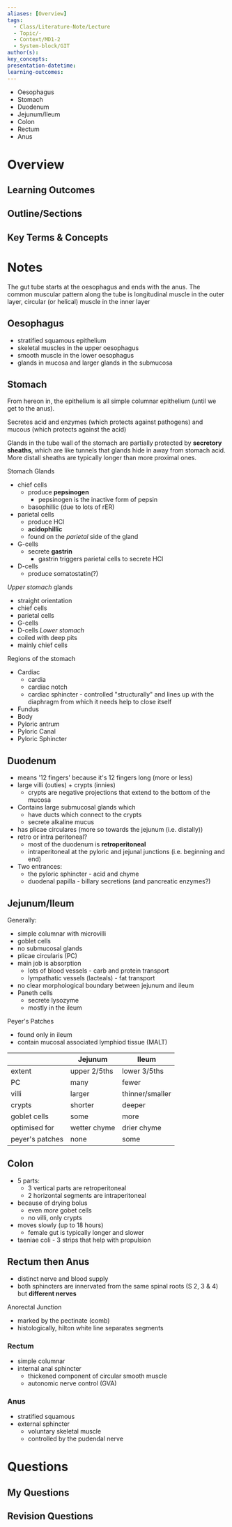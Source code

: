 ```yaml
---
aliases: [Overview]
tags:
  - Class/Literature-Note/Lecture
  - Topic/-
  - Context/MD1-2
  - System-block/GIT
author(s): 
key_concepts: 
presentation-datetime: 
learning-outcomes:
---
```


- Oesophagus
- Stomach
- Duodenum
- Jejunum/Ileum
- Colon
- Rectum
- Anus
# Overview
## Learning Outcomes

## Outline/Sections

## Key Terms & Concepts


# Notes
The gut tube starts at the oesophagus and ends with the anus. The common muscular pattern along the tube is longitudinal muscle in the outer layer, circular (or helical) muscle in the inner layer 
## Oesophagus
- stratified squamous epithelium
- skeletal muscles in the upper oesophagus
- smooth muscle in the lower oesophagus
- glands in mucosa and larger glands in the submucosa
## Stomach
From hereon in, the epithelium is all simple columnar epithelium (until we get to the anus). 

Secretes acid and enzymes (which protects against pathogens) and mucous (which protects against the acid)

Glands in the tube wall of the stomach are partially protected by **secretory sheaths**, which are like tunnels that glands hide in away from stomach acid. More distall sheaths are typically longer than more proximal ones. 

Stomach Glands
- chief cells 
	- produce **pepsinogen**
		- pepsinogen is the inactive form of pepsin
	- basophillic (due to lots of rER)
- parietal cells 
	- produce HCl
	- **acidophillic**
	- found on the *parietal* side of the gland
- G-cells
	- secrete **gastrin**
		- gastrin triggers parietal cells to secrete HCl
- D-cells
	- produce somatostatin(?)

*Upper stomach* glands
- straight orientation
- chief cells 
- parietal cells
- G-cells
- D-cells
*Lower stomach* 
- coiled with deep pits
- mainly chief cells

Regions of the stomach
- Cardiac
	- cardia
	- cardiac notch
	- cardiac sphincter - controlled "structurally" and lines up with the diaphragm from which it needs help to close itself
- Fundus
- Body
- Pyloric antrum
- Pyloric Canal
- Pyloric Sphincter
## Duodenum
- means '12 fingers' because it's 12 fingers long (more or less)
- large villi  (outies) + crypts (innies)
	- crypts are negative projections that extend to the bottom of the mucosa
- Contains large submucosal glands which 
	- have ducts which connect to the crypts
	- secrete alkaline mucus
- has plicae circulares (more so towards the jejunum (i.e. distally))
- retro or intra peritoneal?
	- most of the duodenum is **retroperitoneal**
	- intraperitoneal at the pyloric and jejunal junctions (i.e. beginning and end)
- Two entrances:
	- the pyloric sphincter - acid and chyme 
	- duodenal papilla - billary secretions (and pancreatic enzymes?)
## Jejunum/Ileum
Generally:
- simple columnar with microvilli 
- goblet cells
- no submucosal glands
- plicae circularis (PC)
- main job is absorption
	- lots of blood vessels - carb and protein transport
	- lympathatic vessels (lacteals) - fat transport
- no clear morphological boundary between jejunum and ileum
- Paneth cells 
	- secrete lysozyme
	- mostly in the ileum

Peyer's Patches 
- found only in ileum
- contain mucosal associated lymphiod tissue (MALT)

|                 | Jejunum      | Ileum           |
| --------------- | ------------ | --------------- |
| extent          | upper 2/5ths | lower 3/5ths    |
| PC              | many         | fewer           |
| villi           | larger       | thinner/smaller |
| crypts          | shorter      | deeper          |
| goblet cells    | some         | more            |
| optimised for   | wetter chyme | drier chyme     |
| peyer's patches | none         | some            |

## Colon
- 5 parts:
	- 3 vertical parts are retroperitoneal
	- 2 horizontal segments are intraperitoneal
- because of drying bolus
	- even *more* gobet cells
	- no villi, only crypts
- moves slowly (up to 18 hours)
	- female gut is typically longer and slower
- taeniae coli - 3 strips that help with propulsion

## Rectum then Anus
- distinct nerve and blood supply
- both sphincters are innervated from the same spinal roots (S 2, 3 & 4) but **different nerves**

Anorectal Junction
- marked by the pectinate (comb)
- histologically, hilton white line separates segments
### Rectum
- simple columnar
- internal anal sphincter
	- thickened component of circular smooth muscle
	- autonomic nerve control (GVA)
### Anus
- stratified squamous
- external sphincter
	- voluntary skeletal muscle
	- controlled by the pudendal nerve 
# Questions

## My Questions
## Revision Questions




